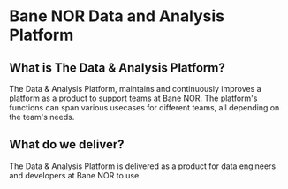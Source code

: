 # Bane NOR Data and Analysis Platform

## What is The Data & Analysis Platform?

The Data & Analysis Platform, maintains and continuously improves a platform as a product to support teams at Bane NOR. The platform's functions can span various usecases for different teams, all depending on the team's needs.

## What do we deliver?

The Data & Analysis Platform is delivered as a product for data engineers and developers at Bane NOR to use.
